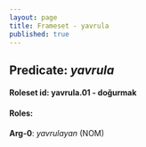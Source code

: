```yaml
---
layout: page
title: Frameset - yavrula
published: true
---
```

<h2>Predicate: <i>yavrula</i></h2>
<h4>Roleset id: yavrula.01 - doğurmak<br>
<h4>Roles:</h4>
<b>Arg-0</b>: <i>yavrulayan</i>  (NOM) <br>
